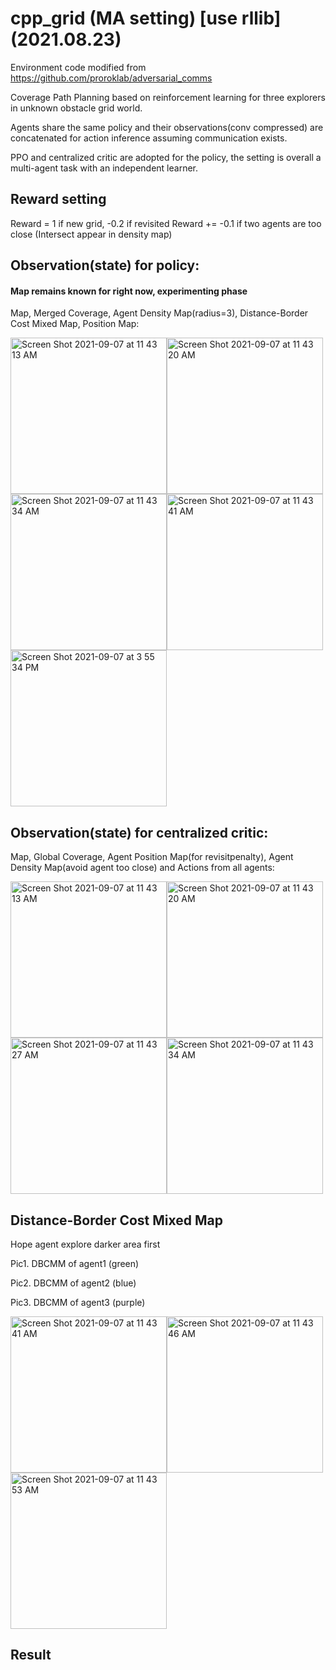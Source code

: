 # cpp_grid (MA setting) [use rllib] (2021.08.23)
Environment code modified from https://github.com/proroklab/adversarial_comms

Coverage Path Planning based on reinforcement learning for three explorers in unknown obstacle grid world.

Agents share the same policy and their observations(conv compressed) are concatenated for action inference assuming communication exists.

PPO and centralized critic are adopted for the policy, the setting is overall a multi-agent task with an independent learner. 

## Reward setting
Reward = 1 if new grid, -0.2 if revisited
Reward += -0.1 if two agents are too close (Intersect appear in density map)

## Observation(state) for policy:
#### Map remains known for right now, experimenting phase 
Map, Merged Coverage, Agent Density Map(radius=3), Distance-Border Cost Mixed Map, Position Map:             

<img width="250" alt="Screen Shot 2021-09-07 at 11 43 13 AM" src="https://user-images.githubusercontent.com/64893909/132281287-223a305f-921a-4586-b4f3-353e473346b8.png"><img width="250" alt="Screen Shot 2021-09-07 at 11 43 20 AM" src="https://user-images.githubusercontent.com/64893909/132281406-8b0ff1ee-a3dc-42c8-830e-3b7ab6888084.png"><img width="250" alt="Screen Shot 2021-09-07 at 11 43 34 AM" src="https://user-images.githubusercontent.com/64893909/132281413-9e6f7625-5804-4e1e-a961-4246083d79cd.png"><img width="250" alt="Screen Shot 2021-09-07 at 11 43 41 AM" src="https://user-images.githubusercontent.com/64893909/132281441-e2f2d9ff-4499-49e8-a62b-8db7c17ebfd3.png"><img width="250" alt="Screen Shot 2021-09-07 at 3 55 34 PM" src="https://user-images.githubusercontent.com/64893909/132306729-241ab203-f587-4cbb-b7a1-2e847f96492f.png">


## Observation(state) for centralized critic:
Map, Global Coverage, Agent Position Map(for revisitpenalty), Agent Density Map(avoid agent too close) and Actions from all agents:

<img width="250" alt="Screen Shot 2021-09-07 at 11 43 13 AM" src="https://user-images.githubusercontent.com/64893909/132281556-00e19d3e-b6fd-4a8d-9b91-e75285eab94f.png"><img width="250" alt="Screen Shot 2021-09-07 at 11 43 20 AM" src="https://user-images.githubusercontent.com/64893909/132281559-99eedaf6-e707-4564-84db-a8ff374429d2.png"><img width="250" alt="Screen Shot 2021-09-07 at 11 43 27 AM" src="https://user-images.githubusercontent.com/64893909/132281563-de11b3b5-7ad6-4970-9e73-b590638d868b.png"><img width="250" alt="Screen Shot 2021-09-07 at 11 43 34 AM" src="https://user-images.githubusercontent.com/64893909/132281570-a54293e7-b171-4542-afc9-9d5cd89930fb.png">

## Distance-Border Cost Mixed Map 
Hope agent explore darker area first

Pic1. DBCMM of agent1 (green)

Pic2. DBCMM of agent2 (blue)

Pic3. DBCMM of agent3 (purple)

<img width="250" alt="Screen Shot 2021-09-07 at 11 43 41 AM" src="https://user-images.githubusercontent.com/64893909/132281671-ee0f4a59-2f86-41b7-a0a1-b90c147dd91b.png"><img width="250" alt="Screen Shot 2021-09-07 at 11 43 46 AM" src="https://user-images.githubusercontent.com/64893909/132281701-d43f33c5-663b-4dc2-8810-9accd4089cd2.png"><img width="250" alt="Screen Shot 2021-09-07 at 11 43 53 AM" src="https://user-images.githubusercontent.com/64893909/132281727-56edb0d2-04c9-408e-a619-398322d753f0.png">

## Result

